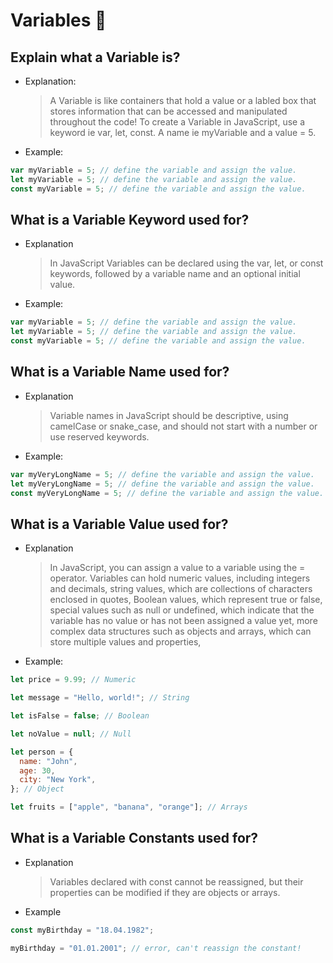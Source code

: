 # Variables 🧠

## Explain what a Variable is?

- Explanation:

  > A Variable is like containers that hold a value or a labled box that stores information that can be accessed and manipulated throughout the code! To create a Variable in JavaScript, use a keyword ie var, let, const. A name ie myVariable and a value = 5.

- Example:

```js
var myVariable = 5; // define the variable and assign the value.
let myVariable = 5; // define the variable and assign the value.
const myVariable = 5; // define the variable and assign the value.
```

## What is a Variable Keyword used for?

- Explanation

  > In JavaScript Variables can be declared using the var, let, or const keywords, followed by a variable name and an optional initial value.

- Example:

```js
var myVariable = 5; // define the variable and assign the value.
let myVariable = 5; // define the variable and assign the value.
const myVariable = 5; // define the variable and assign the value.
```

## What is a Variable Name used for?

- Explanation

  > Variable names in JavaScript should be descriptive, using camelCase or snake_case, and should not start with a number or use reserved keywords.

- Example:

```js
var myVeryLongName = 5; // define the variable and assign the value.
let myVeryLongName = 5; // define the variable and assign the value.
const myVeryLongName = 5; // define the variable and assign the value.
```

## What is a Variable Value used for?

- Explanation

  > In JavaScript, you can assign a value to a variable using the = operator. Variables can hold numeric values, including integers and decimals, string values, which are collections of characters enclosed in quotes, Boolean values, which represent true or false, special values such as null or undefined, which indicate that the variable has no value or has not been assigned a value yet, more complex data structures such as objects and arrays, which can store multiple values and properties,

- Example:

```js
let price = 9.99; // Numeric
```

```js
let message = "Hello, world!"; // String
```

```js
let isFalse = false; // Boolean
```

```js
let noValue = null; // Null
```

```js
let person = {
  name: "John",
  age: 30,
  city: "New York",
}; // Object
```

```js
let fruits = ["apple", "banana", "orange"]; // Arrays
```

## What is a Variable Constants used for?

- Explanation

  > Variables declared with const cannot be reassigned, but their properties can be modified if they are objects or arrays.

- Example

```js
const myBirthday = "18.04.1982";

myBirthday = "01.01.2001"; // error, can't reassign the constant!
```



